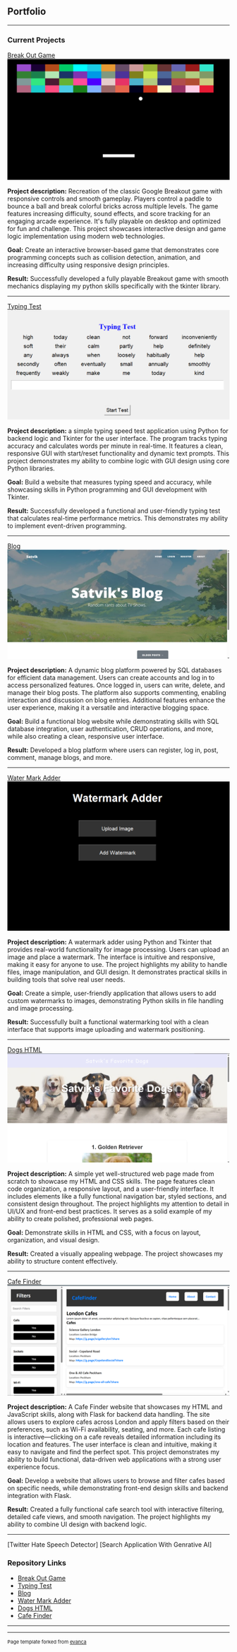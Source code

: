 ## Portfolio

---

### Current Projects 

[Break Out Game](./BreakOut_Description.md)
<a href="https://github.com/satvik-kusvaha/BreakOutGame"><img src="images/BreakOut.png?raw=true"/></a>

**Project description:** Recreation of the classic Google Breakout game with responsive controls and smooth gameplay. Players control a paddle to bounce a ball and break colorful bricks across multiple levels. The game features increasing difficulty, sound effects, and score tracking for an engaging arcade experience. It's fully playable on desktop and optimized for fun and challenge. This project showcases interactive design and game logic implementation using modern web technologies.

**Goal:** Create an interactive browser-based game that demonstrates core programming concepts such as collision detection, animation, and increasing difficulty using responsive design principles.

**Result:** Successfully developed a fully playable Breakout game with smooth mechanics displaying my python skills specifically with the tkinter library.

---
[Typing Test](./TypingTest_Description.md)
<a href="https://github.com/satvik-kusvaha/TypingSpeedTest"><img src="images/TypingTest.png?raw=true"/></a>

**Project description:** a simple typing speed test application using Python for backend logic and Tkinter for the user interface. The program tracks typing accuracy and calculates words per minute in real-time. It features a clean, responsive GUI with start/reset functionality and dynamic text prompts. This project demonstrates my ability to combine logic with GUI design using core Python libraries.

**Goal:** Build a website that measures typing speed and accuracy, while showcasing skills in Python programming and GUI development with Tkinter.

**Result:** Successfully developed a functional and user-friendly typing test that calculates real-time performance metrics. This demonstrates my ability to implement event-driven programming.

---
[Blog](./Blog_Description.md)
<a href="https://github.com/satvik-kusvaha/TVShowsBlog"><img src="images/Blog.png?raw=true"/></a>

**Project description:** A dynamic blog platform powered by SQL databases for efficient data management. Users can create accounts and log in to access personalized features. Once logged in, users can write, delete, and manage their blog posts. The platform also supports commenting, enabling interaction and discussion on blog entries. Additional features enhance the user experience, making it a versatile and interactive blogging space.

**Goal:** Build a functional blog website while demonstrating skills with SQL database integration, user authentication, CRUD operations, and more, while also creating a clean, responsive user interface.

**Result:** Developed a blog platform where users can register, log in, post, comment, manage blogs, and more. 

---
[Water Mark Adder](./WaterMark_Description.md)
<a href="https://github.com/satvik-kusvaha/WatermarkAdder"><img src="images/WaterMark.png?raw=true"/></a>

**Project description:** A watermark adder using Python and Tkinter that provides real-world functionality for image processing. Users can upload an image and place a watermark. The interface is intuitive and responsive, making it easy for anyone to use. The project highlights my ability to handle files, image manipulation, and GUI design. It demonstrates practical skills in building tools that solve real user needs.

**Goal:** Create a simple, user-friendly application that allows users to add custom watermarks to images, demonstrating Python skills in file handling and image processing.

**Result:** Successfully built a functional watermarking tool with a clean interface that supports image uploading and watermark positioning.

---
[Dogs HTML](./Dogs_Description.md)
<a href="https://github.com/satvik-kusvaha/Top3Dogs"><img src="images/Dogs.png?raw=true"/></a>

**Project description:** A simple yet well-structured web page made from scratch to showcase my HTML and CSS skills. The page features clean code organization, a responsive layout, and a user-friendly interface. It includes elements like a fully functional navigation bar, styled sections, and consistent design throughout. The project highlights my attention to detail in UI/UX and front-end best practices. It serves as a solid example of my ability to create polished, professional web pages.

**Goal:** Demonstrate skills in HTML and CSS, with a focus on layout, organization, and visual design.

**Result:** Created a visually appealing webpage. The project showcases my ability to structure content effectively.

---
[Cafe Finder](./CafeFinder_Description.md)
<a href="https://github.com/satvik-kusvaha/FindCafes"><img src="images/FindCafes.png?raw=true"/></a>

**Project description:** A Cafe Finder website that showcases my HTML and JavaScript skills, along with Flask for backend data handling. The site allows users to explore cafes across London and apply filters based on their preferences, such as Wi-Fi availability, seating, and more. Each cafe listing is interactive—clicking on a cafe reveals detailed information including its location and features. The user interface is clean and intuitive, making it easy to navigate and find the perfect spot. This project demonstrates my ability to build functional, data-driven web applications with a strong user experience focus.

**Goal:** Develop a website that allows users to browse and filter cafes based on specific needs, while demonstrating front-end design skills and backend integration with Flask.

**Result:** Created a fully functional cafe search tool with interactive filtering, detailed cafe views, and smooth navigation. The project highlights my ability to combine UI design with backend logic.

---
[Twitter Hate Speech Detector]
[Search Application With Genrative AI]
### Repository Links

- [Break Out Game](https://github.com/satvik-kusvaha/BreakOutGame)
- [Typing Test](https://github.com/satvik-kusvaha/TypingSpeedTest)
- [Blog](https://github.com/satvik-kusvaha/TVShowsBlog)
- [Water Mark Adder](https://github.com/satvik-kusvaha/WatermarkAdder)
- [Dogs HTML](https://github.com/satvik-kusvaha/Top3Dogs)
- [Cafe Finder](https://github.com/satvik-kusvaha/FindCafes)

---




---
<p style="font-size:11px">Page template forked from <a href="https://github.com/evanca/quick-portfolio">evanca</a></p>
<!-- Remove above link if you don't want to attibute -->
